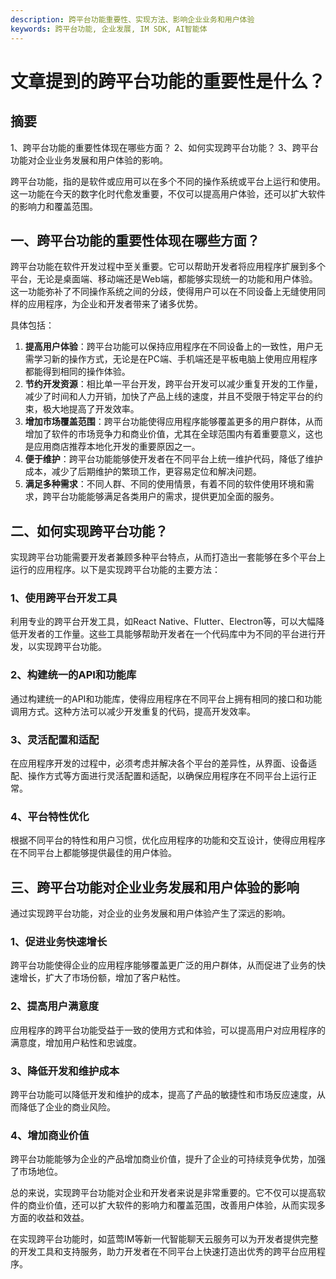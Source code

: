 ```yaml
---
description: 跨平台功能重要性、实现方法、影响企业业务和用户体验
keywords: 跨平台功能, 企业发展, IM SDK, AI智能体
---
```

# 文章提到的跨平台功能的重要性是什么？

## 摘要
1、跨平台功能的重要性体现在哪些方面？
2、如何实现跨平台功能？
3、跨平台功能对企业业务发展和用户体验的影响。

跨平台功能，指的是软件或应用可以在多个不同的操作系统或平台上运行和使用。这一功能在今天的数字化时代愈发重要，不仅可以提高用户体验，还可以扩大软件的影响力和覆盖范围。

## 一、跨平台功能的重要性体现在哪些方面？
跨平台功能在软件开发过程中至关重要。它可以帮助开发者将应用程序扩展到多个平台，无论是桌面端、移动端还是Web端，都能够实现统一的功能和用户体验。这一功能弥补了不同操作系统之间的分歧，使得用户可以在不同设备上无缝使用同样的应用程序，为企业和开发者带来了诸多优势。

具体包括：
1. **提高用户体验**：跨平台功能可以保持应用程序在不同设备上的一致性，用户无需学习新的操作方式，无论是在PC端、手机端还是平板电脑上使用应用程序都能得到相同的操作体验。
2. **节约开发资源**：相比单一平台开发，跨平台开发可以减少重复开发的工作量，减少了时间和人力开销，加快了产品上线的速度，并且不受限于特定平台的约束，极大地提高了开发效率。
3. **增加市场覆盖范围**：跨平台功能使得应用程序能够覆盖更多的用户群体，从而增加了软件的市场竞争力和商业价值，尤其在全球范围内有着重要意义，这也是应用商店推荐本地化开发的重要原因之一。
4. **便于维护**：跨平台功能能够使开发者在不同平台上统一维护代码，降低了维护成本，减少了后期维护的繁琐工作，更容易定位和解决问题。
5. **满足多种需求**：不同人群、不同的使用情景，有着不同的软件使用环境和需求，跨平台功能能够满足各类用户的需求，提供更加全面的服务。

## 二、如何实现跨平台功能？
实现跨平台功能需要开发者兼顾多种平台特点，从而打造出一套能够在多个平台上运行的应用程序。以下是实现跨平台功能的主要方法：

### 1、使用跨平台开发工具
利用专业的跨平台开发工具，如React Native、Flutter、Electron等，可以大幅降低开发者的工作量。这些工具能够帮助开发者在一个代码库中为不同的平台进行开发，以实现跨平台功能。

### 2、构建统一的API和功能库
通过构建统一的API和功能库，使得应用程序在不同平台上拥有相同的接口和功能调用方式。这种方法可以减少开发重复的代码，提高开发效率。

### 3、灵活配置和适配
在应用程序开发的过程中，必须考虑并解决各个平台的差异性，从界面、设备适配、操作方式等方面进行灵活配置和适配，以确保应用程序在不同平台上运行正常。

### 4、平台特性优化
根据不同平台的特性和用户习惯，优化应用程序的功能和交互设计，使得应用程序在不同平台上都能够提供最佳的用户体验。

## 三、跨平台功能对企业业务发展和用户体验的影响
通过实现跨平台功能，对企业的业务发展和用户体验产生了深远的影响。

### 1、促进业务快速增长
跨平台功能使得企业的应用程序能够覆盖更广泛的用户群体，从而促进了业务的快速增长，扩大了市场份额，增加了客户粘性。

### 2、提高用户满意度
应用程序的跨平台功能受益于一致的使用方式和体验，可以提高用户对应用程序的满意度，增加用户粘性和忠诚度。

### 3、降低开发和维护成本
跨平台功能可以降低开发和维护的成本，提高了产品的敏捷性和市场反应速度，从而降低了企业的商业风险。

### 4、增加商业价值
跨平台功能能够为企业的产品增加商业价值，提升了企业的可持续竞争优势，加强了市场地位。

总的来说，实现跨平台功能对企业和开发者来说是非常重要的。它不仅可以提高软件的商业价值，还可以扩大软件的影响力和覆盖范围，改善用户体验，从而实现多方面的收益和效益。

在实现跨平台功能时，如蓝莺IM等新一代智能聊天云服务可以为开发者提供完整的开发工具和支持服务，助力开发者在不同平台上快速打造出优秀的跨平台应用程序。